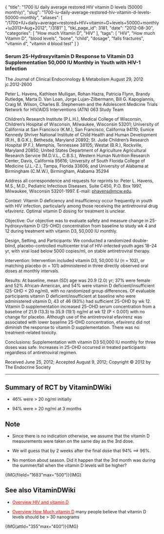 {
    "title": "1700 IU daily average restored HIV vitamin D levels (50000 monthly)",
    "slug": "1700-iu-daily-average-restored-hiv-vitamin-d-levels-50000-monthly",
    "aliases": [
        "/1700+IU+daily+average+restored+HIV+vitamin+D+levels+50000+monthly+\u2013+Aug+2012",
        "/3181"
    ],
    "tiki_page_id": 3181,
    "date": "2012-08-30",
    "categories": [
        "How much Vitamin D",
        "HIV"
    ],
    "tags": [
        "HIV",
        "How much Vitamin D",
        "blood levels",
        "bone",
        "child",
        "dosage",
        "falls fractures",
        "vitamin d",
        "vitamin d blood test"
    ]
}


### Serum 25-Hydroxyvitamin D Response to Vitamin D3 Supplementation 50,000 IU Monthly in Youth with HIV-1 Infection

The Journal of Clinical Endocrinology & Metabolism August 29, 2012 jc.2012-2600 

Peter L. Havens, Kathleen Mulligan, Rohan Hazra, Patricia Flynn, Brandy Rutledge, Marta D. Van Loan, Jorge Lujan-Zilbermann, Bill G. Kapogiannis, Craig M. Wilson, Charles B. Stephensen and the Adolescent Medicine Trials Network for HIV/AIDS Interventions (ATN) 063 Study Team

Children’s Research Institute (P.L.H.), Medical College of Wisconsin, Children’s Hospital of Wisconsin, Milwaukee, Wisconsin 53201; University of California at San Francisco (K.M.), San Francisco, California 94110; Eunice Kennedy Shriver National Institute of Child Health and Human Development (R.H., B.G.K.), Bethesda, Maryland 20892; St. Jude Children’s Research Hospital (P.F.), Memphis, Tennessee 38105; Westat (B.R.), Rockville, Maryland 20850; United States Department of Agriculture Agricultural Research Service (M.D.V.L., C.B.S.), Western Human Nutrition Research Center, Davis, California 95616; University of South Florida College of Medicine (J.L.-Z.), Tampa, Florida 33606; and University of Alabama at Birmingham (C.M.W.), Birmingham, Alabama 35294

Address all correspondence and requests for reprints to: Peter L. Havens, M.S., M.D., Pediatric Infectious Diseases, Suite C450, P.O. Box 1997, Milwaukee, Wisconsin 53201-1997. E-mail: phavens@mcw.edu.

Context: Vitamin D deficiency and insufficiency occur frequently in youth with HIV infection, particularly among those receiving the antiretroviral drug efavirenz. Optimal vitamin D dosing for treatment is unclear.

Objective: Our objective was to evaluate safety and measure change in 25-hydroxyvitamin D (25-OHD) concentration from baseline to study wk 4 and 12 during treatment with vitamin D3, 50,000 IU monthly.

Design, Setting, and Participants: We conducted a randomized double-blind, placebo-controlled multicenter trial of HIV-infected youth ages 18–24 yr, with viral load below 5000 copies/ml, on stable antiretroviral therapy.

Intervention: Intervention included vitamin D3, 50,000 IU (n = 102), or matching placebo (n = 101) administered in three directly observed oral doses at monthly intervals.

Results: At baseline, mean (SD) age was 20.9 (2.0) yr; 37% were female and 52% African-American, and 54% were vitamin D deficient/insufficient (25-OHD < 20 ng/ml), with no randomized group differences. Of evaluable participants vitamin D deficient/insufficient at baseline who were administered vitamin D, 43 of 46 (93%) had sufficient 25-OHD by wk 12. Vitamin D supplementation increased 25-OHD serum concentration from a baseline of 21.9 (13.3) to 35.9 (19.1) ng/ml at wk 12 (P < 0.001) with no change for placebo. Although use of the antiretroviral efavirenz was associated with lower baseline 25-OHD concentration, efavirenz did not diminish the response to vitamin D supplementation. There was no treatment-related toxicity.

Conclusions: Supplementation with vitamin D3 50,000 IU monthly for three doses was safe. Increases in 25-OHD occurred in treated participants regardless of antiretroviral regimen.

Received June 25, 2012; Accepted August 9, 2012; Copyright © 2012 by The Endocrine Society

---

## Summary of RCT by VitaminDWiki

* 46% were > 20 ng/ml initially

* 94% were > 20 ng/ml at 3 months

## Note

* Since there is no indication otherwise, we assume that the vitamin D measurements were taken on the same day as the 3rd dose. 

* We will guess that by 2 weeks after the final dose that 94% ==> 96%.

* No mention about season.  Did it happen that the 3rd month was during the summer/fall when the vitamin D levels will be higher?

{IMG(fileId="1683"max="500")}{IMG}

## See also VitaminDWiki

* <a href="/posts/overview-hiv-and-vitamin-d" style="color: red; text-decoration: underline;" title="This link has an unknown page_id: 1078">Overview HIV and vitamin D</a>

* <a href="/posts/overview-how-much-vitamin-d" style="color: red; text-decoration: underline;" title="This link has an unknown page_id: 766">Overview How Much vitamin D</a> many people believe that vitamin D levels should be > 30 nanograms

{IMG(attId="355"max="400")}{IMG}